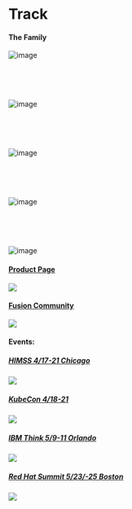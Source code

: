 

# Track




#### The Family
![image](https://user-images.githubusercontent.com/38366661/231780023-84dac417-e668-4967-bbfa-e6792c735b24.png)

<BR>
<BR>
<BR>

  
![image](https://user-images.githubusercontent.com/38366661/231758796-3161c46e-f525-4b5c-850b-4e10f85bae48.png)

<BR>
<BR>
<BR>

![image](https://user-images.githubusercontent.com/38366661/231758351-4e9a22f6-1c7d-4645-a4aa-a75afed550cd.png)

<BR>
<BR>
<BR>

![image](https://user-images.githubusercontent.com/38366661/231758710-2684449f-7620-4a3a-9864-8a3d8eeb121f.png)

<BR>
<BR>
<BR>
  
![image](https://user-images.githubusercontent.com/38366661/231758959-977b6e9a-54d1-43dd-a5a6-00a7577750e3.png)
 

#### [Product Page](https://www.ibm.com/products/storage-fusion)
<img src=https://user-images.githubusercontent.com/38366661/231651267-77519912-0124-4908-997a-e4c0d26f3561.png>


#### [Fusion Community](https://community.ibm.com/community/user/storage/communities/community-home?CommunityKey=e596ba82-cd57-4fae-8042-163e59279ff3)
<img src=https://user-images.githubusercontent.com/38366661/231656553-e8336ac8-4ed8-4f14-8ec9-86b0b902e94c.png>


#### Events: 

##### [HIMSS 4/17-21 Chicago](https://www.himss.org/global-conference)
<img src=https://user-images.githubusercontent.com/38366661/231657034-55ea06e3-c5b0-4638-b8d7-a9f425c5046e.png>

##### [KubeCon 4/18-21](https://events.linuxfoundation.org/kubecon-cloudnativecon-europe)
<img src=https://user-images.githubusercontent.com/38366661/231657743-44d953f8-25e0-4cd6-8b60-e0a9e47aeffa.png>

##### [IBM Think 5/9-11 Orlando](https://www.ibm.com/events/think/)
<img src=https://user-images.githubusercontent.com/38366661/231656782-4b338180-5302-4b5d-940f-7dfb68deb23d.png>


##### [Red Hat Summit 5/23/-25 Boston](https://www.redhat.com/en/summit)
<img src=https://user-images.githubusercontent.com/38366661/231657976-b30ef6a7-c0f8-47df-adba-6bd700678fef.png>

